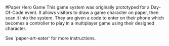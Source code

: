 #Paper Hero Game
This game system was originally prototyped for a Day-Of-Code event. It allows visitors to draw a game character on paper, then scan it into the system. They are given a code to enter on their phone which becomes a controller to play in a multiplayer game using their designed character. 

See `paper-art-eater' for more instructions.

